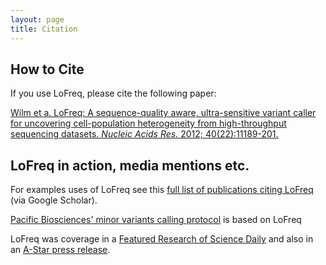 ```yaml
---
layout: page
title: Citation
---
```


## How to Cite

If you use LoFreq, please cite the following paper:

[Wilm et a. LoFreq: A sequence-quality aware, ultra-sensitive variant caller for uncovering cell-population heterogeneity from high-throughput sequencing datasets. _Nucleic Acids Res._ 2012; 40(22):11189-201.](http://www.ncbi.nlm.nih.gov/pubmed/23066108)

## LoFreq in action, media mentions etc.

For examples uses of LoFreq see this
  [full list of publications citing LoFreq](http://scholar.google.com.sg/scholar?oi=bibs&hl=en&cites=12020456701536684432)
  (via Google Scholar).

[Pacific Biosciences' minor variants calling protocol](http://files.pacb.com/Training/SMRTAnalysisv22Overview/story.html) is based on LoFreq

LoFreq was coverage in a [Featured Research of Science Daily](http://www.sciencedaily.com/releases/2013/03/130307145744.htm)
and also in an
[A-Star press release](http://www.research.a-star.edu.sg/research/6661).




